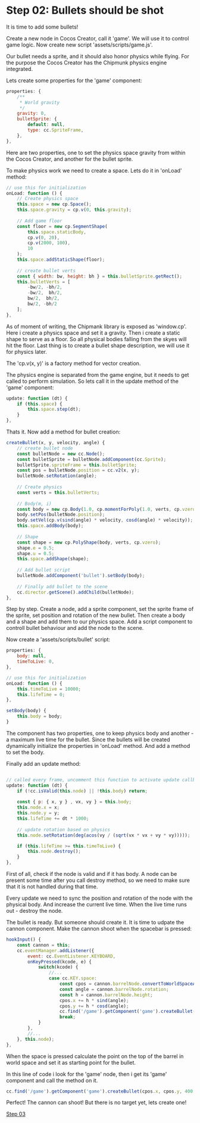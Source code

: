 # Step 02: Bullets should be shot

It is time to add some bullets!

Create a new node in Cocos Creator, call it 'game'. We will use it to control game logic.
Now create new script 'assets/scripts/game.js'.

Our bullet needs a sprite, and it should also honor physics while flying. For the purpose the Cocos Creator has the Chipmunk physics engine integrated.

Lets create some properties for the 'game' component:

```js
properties: {
    /**
     * World gravity
     */
    gravity: 0,
    bulletSprite: {
        default: null,
        type: cc.SpriteFrame,
    },
},
```

Here are two properties, one to set the physics space gravity from within the Cocos Creator, and another for the bullet sprite.

To make physics work we need to create a space. Lets do it in 'onLoad' method:

```js
// use this for initialization
onLoad: function () {
    // Create physics space
    this.space = new cp.Space();
    this.space.gravity = cp.v(0, this.gravity);
    
    // Add game floor
    const floor = new cp.SegmentShape(
        this.space.staticBody,
        cp.v(0, 20),
        cp.v(2000, 100),
        10
    );
    this.space.addStaticShape(floor);
    
    // create bullet verts
    const { width: bw, height: bh } = this.bulletSprite.getRect();
    this.bulletVerts = [
        -bw/2, -bh/2,
        -bw/2,  bh/2,
        bw/2,  bh/2,
        bw/2, -bh/2
    ];
},
```

As of moment of writing, the Chipmank library is exposed as 'window.cp'. Here i create a physics space and set it a gravity. Then i create a static shape to serve as a floor. So all physical bodies falling from the skyes will hit the floor. Last thing is to create a bullet shape description, we will use it for physics later.

The 'cp.v(x, y)' is a factory method for vector creation.

The physics engine is separated from the game engine, but it needs to get called to perform simulation. So lets call it in the update method of the 'game' component:


```js
update: function (dt) {
    if (this.space) {
        this.space.step(dt);
    }
},
```

Thats it. Now add a method for bullet creation:


```js
createBullet(x, y, velocity, angle) {
    // create bullet node
    const bulletNode = new cc.Node();
    const bulletSprite = bulletNode.addComponent(cc.Sprite);
    bulletSprite.spriteFrame = this.bulletSprite;
    const pos = bulletNode.position = cc.v2(x, y);
    bulletNode.setRotation(angle);
    
    // Create physics
    const verts = this.bulletVerts;
    
    // Body(m, i)
    const body = new cp.Body(1.0, cp.momentForPoly(1.0, verts, cp.vzero));
    body.setPos(bulletNode.position);
    body.setVel(cp.v(sind(angle) * velocity, cosd(angle) * velocity));
    this.space.addBody(body);
    
    // Shape
    const shape = new cp.PolyShape(body, verts, cp.vzero);
    shape.e = 0.5;
    shape.u = 0.5;
    this.space.addShape(shape);
    
    // Add bullet script
    bulletNode.addComponent('bullet').setBody(body);
    
    // Finally add bullet to the scene
    cc.director.getScene().addChild(bulletNode);
},
```

Step by step. Create a node, add a sprite component, set the sprite frame of the sprite, set position and rotation of the new bullet. Then create a body and a shape and add them to our physics space. Add a script component to controll bullet behaviour and add the node to the scene.

Now create a 'assets/scripts/bullet' script:

```js
properties: {
    body: null,
    timeToLive: 0,
},

// use this for initialization
onLoad: function () {
    this.timeToLive = 10000;
    this.lifeTime = 0;
},

setBody(body) {
    this.body = body;
}
```

The component has two properties, one to keep physics body and another - a maximum live time for the bullet. Since the bullets will be created dynamically initialize the properties in 'onLoad' method. And add a method to set the body.

Finally add an update method:

```js

// called every frame, uncomment this function to activate update callback
update: function (dt) {
    if (!cc.isValid(this.node) || !this.body) return;
    
    const { p: { x, y } , vx, vy } = this.body;
    this.node.x = x;
    this.node.y = y;
    this.lifeTime += dt * 1000;
    
    // update rotation based on physics
    this.node.setRotation(deg(acos(vy / (sqrt(vx * vx + vy * vy)))));

    if (this.lifeTime >= this.timeToLive) {
        this.node.destroy();
    }
},
```

First of all, check if the node is valid and if it has body. A node can be present some time after you call destroy method, so we need to make sure that it is not handled during that time.

Every update we need to sync the position and rotation of the node with the physical body. And increase the current live time. When the live time runs out - destroy the node.


The bullet is ready. But someone should create it. It is time to udpate the cannon component. Make the cannon shoot when the spacebar is pressed:

```js
hookInput() {
    const cannon = this;
    cc.eventManager.addListener({
        event: cc.EventListener.KEYBOARD,
        onKeyPressed(kcode, e) {
            switch(kcode) {
                //...
                case cc.KEY.space:
                    const cpos = cannon.barrelNode.convertToWorldSpaceAR(cc.v2(0, 0));
                    const angle = cannon.barrelNode.rotation;
                    const h = cannon.barrelNode.height;
                    cpos.x += h * sind(angle);
                    cpos.y += h * cosd(angle);
                    cc.find('/game').getComponent('game').createBullet(cpos.x, cpos.y, 400, angle);
                    break;
            }
        },
        //...
    }, this.node);
},
```

When the space is pressed calculate the point on the top of the barrel in world space and set it as starting point for the bullet.

In this line of code i look for the 'game' node, then i get its 'game' component and call the method on it.

```js
cc.find('/game').getComponent('game').createBullet(cpos.x, cpos.y, 400, angle);
```

Perfect! The cannon can shoot! But there is no target yet, lets create one!


[Step 03](./step03.md)